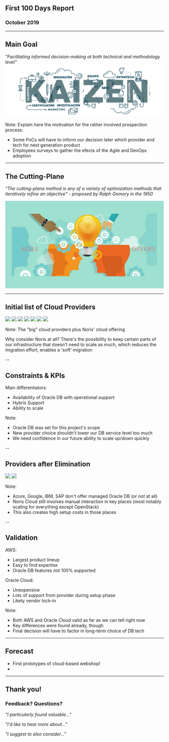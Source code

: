 <link rel="stylesheet" href="https://use.fontawesome.com/releases/v5.0.13/css/all.css" integrity="sha384-DNOHZ68U8hZfKXOrtjWvjxusGo9WQnrNx2sqG0tfsghAvtVlRW3tvkXWZh58N9jp" crossorigin="anonymous">

## First 100 Days Report
### October 2019
<!-- .slide: data-background="/images/kaizen1.png" -->

---

## Main Goal
_"Facilitating informed decision-making at both technical and methodology level"_
<img class="plain" src="/images/kaizen2.png"></img>

Note: Explain here the motivation for the rather involved prospection process:
* Some PoCs will have to inform our decision later which provider and tech for next generation product
* Employees surveys to gather the efects of the Agile and DevOps adoption

---

## The Cutting-Plane
_"The cutting-plane method is any of a variety of optimization methods that iteratively refine an objective" - proposed by Ralph Gomory in the 1950_

<img src="/images/agile_devops.png"></img>


---

## Initial list of Cloud Providers

<img class="plain" src="images/aws.png" width=23%></img>
<img class="plain" src="images/azure.png" width=23%></img>
<img class="plain" src="images/google.png" width=23%></img>
<img class="plain" src="images/oracle.png" width=23%></img>
<img class="plain" src="images/ibm.png" width=23%></img>
<img class="plain" src="images/sap.png" width=23%></img>
<img class="plain" src="images/noris.png" width=23%></img>

Note:
The "big" cloud providers plus Noris' cloud offering

Why consider Noris at all? There's the possibility to keep certain parts of our 
infrastructure that doesn't need to scale as much, which reduces the migration effort,
enables a 'soft' migration

--


## Constraints & KPIs

Main differentiators:
* Availability of Oracle DB with operational support
* Hybris Support
* Ability to scale

Note:
* Oracle DB was set for this project's scope
* New provider choice shouldn't lower our DB service level too much
* We need confidence in our future ability to scale up/down quickly

--

## Providers after Elimination

<img class="plain" src="images/aws.png" width=40%></img>
<img class="plain" src="images/oracle.png" width=40%></img>

Note:
* Azure, Google, IBM, SAP don't offer managed Oracle DB (or not at all)
* Noris Cloud still involves manual interaction in key places (most notably scaling for everything except OpenStack)
* This also creates high setup costs in those places

--

## Validation

<!-- there are of course lots more differences here, writing down only the
     most important ones here 
-->

AWS:
* <!-- .element: class="plusitem" --> Largest product lineup
* <!-- .element: class="plusitem" --> Easy to find expertise
* <!-- .element: class="minusitem" --> Oracle DB features not 100% supported

Oracle Cloud:
* <!-- .element: class="plusitem" --> Unexpensive
* <!-- .element: class="plusitem" --> Lots of support from provider during setup phase
* <!-- .element: class="minusitem" --> Likely vendor lock-in

Note:
* Both AWS and Oracle Cloud valid as far as we can tell right now
* Key differences were found already, though
* Final decision will have to factor in long-term choice of DB tech

---

## Forecast

* First prototypes of cloud-based webshop!
* <i class="fas fa-cloud aws-cloud"></i> <i class="fas fa-cloud oracle-cloud"></i>

---

## Thank you!
### Feedback? Questions?


_"I particularly found valuable..."_

_"I'd like to hear more about..."_

_"I suggest to also consider..."_

